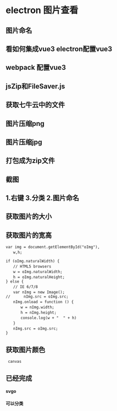 
# electron 图片查看


## 图片命名

## 看如何集成vue3 electron配置vue3

## webpack 配置vue3

## jsZip和FileSaver.js

## 获取七牛云中的文件



## 图片压缩png

## 图片压缩jpg

## 打包成为zip文件

## 截图


## 1.右键 3.分类 2.图片命名

## 获取图片的大小

## 获取图片的宽高
```
var img = document.getElementById("oImg"),
　　w,h;

if (oImg.naturalWidth) {
　　// HTML5 browsers
　　w = oImg.naturalWidth;
　　h = oImg.naturalHeight;
} else {
　　// IE 6/7/8
　　var nImg = new Image();
//      nImg.src = oImg.src;
　　nImg.onload = function () {
　　　　w = nImg.width;
　　　　h = nImg.height;
　　　　console.log(w + "  " + h)
　　}
　　nImg.src = oImg.src;
}
```


## 获取图片颜色
```
 canvas
```

## 已经完成

#### svgo
#### 可以分类
